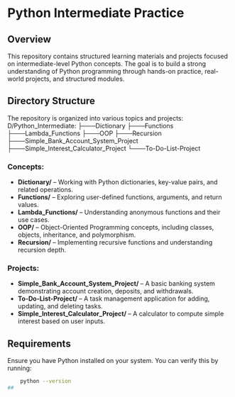 # Python Intermediate Practice

## Overview
This repository contains structured learning materials and projects focused on intermediate-level Python concepts. The goal is to build a strong understanding of Python programming through hands-on practice, real-world projects, and structured modules.

## Directory Structure
The repository is organized into various topics and projects:
D/Python_Intermediate:
├───Dictionary
├───Functions
├───Lambda_Functions
├───OOP
├───Recursion
├───Simple_Bank_Account_System_Project
├───Simple_Interest_Calculator_Project
└───To-Do-List-Project

### Concepts:
- **Dictionary/** – Working with Python dictionaries, key-value pairs, and related operations.
- **Functions/** – Exploring user-defined functions, arguments, and return values.
- **Lambda_Functions/** – Understanding anonymous functions and their use cases.
- **OOP/** – Object-Oriented Programming concepts, including classes, objects, inheritance, and polymorphism.
- **Recursion/** – Implementing recursive functions and understanding recursion depth.

### Projects:
- **Simple_Bank_Account_System_Project/** – A basic banking system demonstrating account creation, deposits, and withdrawals.
- **To-Do-List-Project/** – A task management application for adding, updating, and deleting tasks.
- **Simple_Interest_Calculator_Project/** – A calculator to compute simple interest based on user inputs.

## Requirements
Ensure you have Python installed on your system. You can verify this by running:
```bash
    python --version
##



